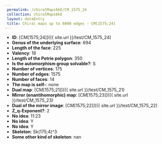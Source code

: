 ```yaml
--- 
 permalink: /chiralMaps6kE/CM_1575_24 
 collection: chiralMaps6kE
 layout: dataEntry
 title: Chiral maps up to 6000 edges - CM[1575;24]
---
```


- **ID**: [CM[1575;24]]({{ site.url }}/test/CM_1575_24)
- **Genus of the underlying surface**: 694
- **Length of the face**: 225
- **Valency**: 18
- **Length of the Petrie polygon**: 350
- **Is the automorphism group solvable?**: S
- **Number of vertices**: 175
- **Number of edges**: 1575
- **Number of faces**: 14
- **The map is self-**: none
- **Dual map**: [CM[1575;21]]({{ site.url }}/test/CM_1575_21)
- **Mirror (enantihomorphic) map**: [CM[1575;23]]({{ site.url }}/test/CM_1575_23)
- **Dual of the mirror image**: [CM[1575;22]]({{ site.url }}/test/CM_1575_22)
- **Z_q-Exponent?**: 2
- **No idea**:  11:23
- **No idea**: Y
- **No idea**: Y
- **Skeleton**: Sk(175;4)^3
- **Some other kind of skeleton**: nan
